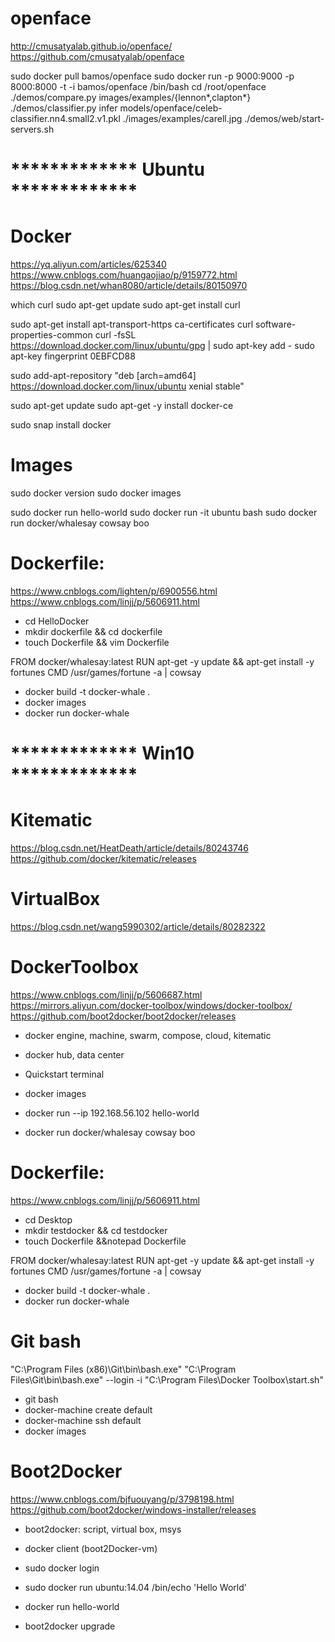 # openface
http://cmusatyalab.github.io/openface/
https://github.com/cmusatyalab/openface

sudo docker pull bamos/openface
sudo docker run -p 9000:9000 -p 8000:8000 -t -i bamos/openface /bin/bash
cd /root/openface
./demos/compare.py images/examples/{lennon*,clapton*}
./demos/classifier.py infer models/openface/celeb-classifier.nn4.small2.v1.pkl ./images/examples/carell.jpg
./demos/web/start-servers.sh


# ************* Ubuntu *************
# Docker
https://yq.aliyun.com/articles/625340
https://www.cnblogs.com/huangaojiao/p/9159772.html
https://blog.csdn.net/whan8080/article/details/80150970

which curl
sudo apt-get update
sudo apt-get install curl

sudo apt-get install apt-transport-https ca-certificates curl software-properties-common
curl -fsSL https://download.docker.com/linux/ubuntu/gpg | sudo apt-key add -
sudo apt-key fingerprint 0EBFCD88

sudo add-apt-repository "deb [arch=amd64] https://download.docker.com/linux/ubuntu  xenial  stable"

sudo apt-get update
sudo apt-get -y install docker-ce


sudo snap install docker


# Images
sudo docker version
sudo docker images

sudo docker run hello-world
sudo docker run -it ubuntu bash
sudo docker run docker/whalesay cowsay boo


# Dockerfile:
https://www.cnblogs.com/lighten/p/6900556.html
https://www.cnblogs.com/linjj/p/5606911.html

- cd HelloDocker
- mkdir dockerfile && cd dockerfile
- touch Dockerfile && vim Dockerfile

FROM docker/whalesay:latest
RUN apt-get -y update && apt-get install -y fortunes
CMD /usr/games/fortune -a | cowsay

- docker build -t docker-whale .
- docker images
- docker run docker-whale


# ************* Win10 *************
# Kitematic
https://blog.csdn.net/HeatDeath/article/details/80243746
https://github.com/docker/kitematic/releases


# VirtualBox
https://blog.csdn.net/wang5990302/article/details/80282322


# DockerToolbox
https://www.cnblogs.com/linjj/p/5606687.html
https://mirrors.aliyun.com/docker-toolbox/windows/docker-toolbox/
https://github.com/boot2docker/boot2docker/releases

- docker engine, machine, swarm, compose, cloud, kitematic
- docker hub, data center

- Quickstart terminal
- docker images
- docker run --ip 192.168.56.102 hello-world
- docker run docker/whalesay cowsay boo


# Dockerfile:
https://www.cnblogs.com/linjj/p/5606911.html

- cd Desktop
- mkdir testdocker && cd testdocker
- touch Dockerfile &&notepad Dockerfile

FROM docker/whalesay:latest
RUN apt-get -y update && apt-get install -y fortunes
CMD /usr/games/fortune -a | cowsay

- docker build -t docker-whale .
- docker run docker-whale


# Git bash
"C:\Program Files (x86)\Git\bin\bash.exe"
"C:\Program Files\Git\bin\bash.exe" --login -i "C:\Program Files\Docker Toolbox\start.sh"

- git bash
- docker-machine create default
- docker-machine ssh default
- docker images


# Boot2Docker
https://www.cnblogs.com/bjfuouyang/p/3798198.html
https://github.com/boot2docker/windows-installer/releases

- boot2docker: script, virtual box, msys
- docker client (boot2Docker-vm)

- sudo docker login
- sudo docker run ubuntu:14.04 /bin/echo 'Hello World'

- docker run hello-world

- boot2docker upgrade

